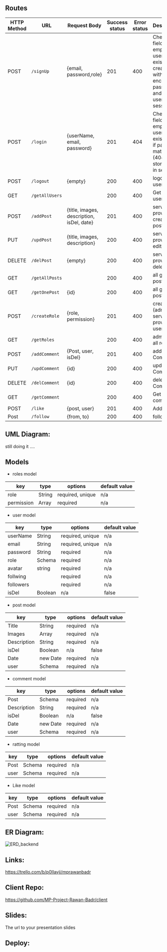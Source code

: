 
## Routes

| HTTP Method | URL                | Request Body                               | Success status  | Error status  | Description       |
| ----------- | ------------------ | ----------------------------------------- | --------------- | ------------- | ------------------ |
| POST        | `/signUp`          | {email, password,role}                    | 201             | 400           | Checks if fields not empty and user not exists, then create user with encrypted password, and store user in session   |
| POST        | `/login`           | {userName, email, password}               | 201             | 404           | Checks if fields not empty  and user not exists, and if password matches (404), then stores user in session           |
| POST        | `/logout`          | {empty}                                   | 200             | 400           | logout the user               |
| GET         | `/getAllUsers`     |                                           | 200             | 400           | Get all users                 |
| POST        | `/addPost`         | {title, images, description, isDel, date} | 201             | 400           | service provider create posts|
| PUT         | `/updPost`         | {title, images, description}              | 200             | 400           | service provider edit post                   |
| DELETE      | `/delPost`         | {empty}                                   | 200             | 400           | service provider delete post               |
| GET         | `/getAllPosts`     |                                           | 200             | 400           | all get all posts         |
| GET         | `/getOnePost`      |  {id}                                     | 200             | 400           | all get one post by id    |
| POST        | `/createRole`      |  {role, permission}                       | 201             | 400           | create role (admin, service provider, users|
| GET         | `/getRoles`        |                                           | 200             | 400           | admin get all roles    |
| POST        | `/addComment`      | {Post, user, isDel}                       | 201             | 400           | add Comment   |
| PUT         | `/updComment`      | {id}                                      | 200             | 400           | update Comment   | 
| DELETE      | `/delComment`      | {id}                                      | 200             | 400           | delete Comment   | 
| GET         | `/getComment`      |                                           | 200             | 400           | Get all comments   | 
| POST        | `/like`            | {post, user}                              | 201             | 400           | Add like   | 
| Post        | `/follow`          | {from, to}                                | 200             | 400           | follow user  | 
 

## UML Diagram:

still doing it ....


## Models

- roles model

| key        | type   | options          | default value |
| -----------| ------ | ---------------- | ------------- |
| role       | String | required, unique | n/a           |
| permission | Array  | required         | n/a           |



- user model

| key        | type            | options          | default value |
| ---------- | --------------- | ---------------- | ------------- |
| userName   | String          | required, unique | n/a           |
| email      | String          | required, unique | n/a           |
| password   | String          | required         | n/a           |
| role       | Schema <role>   | required         | n/a           |
| avatar     | string          | required         | n/a           |
| follwing   |                 | required         | n/a           |
| followers  |                 | required         | n/a           |
| isDel      | Boolean         | n/a              | false         |

  
- post model

| key        | type            | options          | default value |
| ---------- | --------------- | ---------------- | ------------- |
| Title      | String          | required         | n/a           |
| Images     | Array           | required         | n/a           |
| Description| String          | required         | n/a           |
| isDel      | Boolean         | n/a              | false         |
| Date       | new Date        | required         | n/a           |
| user       | Schema <user>   | required         | n/a           |
  

- comment model 
  
| key        | type            | options          | default value |
| ---------- | --------------- | ---------------- | ------------- |
| Post       | Schema <post>   | required         | n/a           |
| Description| String          | required         | n/a           |
| isDel      | Boolean         | n/a              | false         |
| Date       | new Date        | required         | n/a           |
| user       | Schema <user>   | required         | n/a           |
  
  
- ratting model 
  
| key        | type            | options          | default value |
| ---------- | --------------- | ---------------- | ------------- |
| Post       | Schema <post>   | required         | n/a           |
| user       | Schema <user>   | required         | n/a           | 
  
- Like model 
  
| key        | type            | options          | default value |
| ---------- | --------------- | ---------------- | ------------- |
| Post       | Schema <post>   | required         | n/a           |
| user       | Schema <user>   | required         | n/a           |

## ER Diagram:
 
![ERD_backend](https://user-images.githubusercontent.com/92248041/146687970-969ee30f-7984-4786-b2f6-5cdccb806da3.jpg)

 ## Links:
https://trello.com/b/p0lIavji/mprawanbadr

## Client Repo:
https://github.com/MP-Project-Rawan-Badr/client

## Slides:
The url to your presentation slides

## Deploy:

